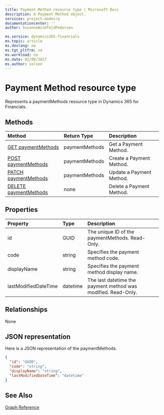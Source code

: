 ```yaml
---
title: Payment Method resource type | Microsoft Docs
description: A Payment Method object.
services: project-madeira
documentationcenter: ''
author: SusanneWindfeldPedersen

ms.service: dynamics365-financials
ms.topic: article
ms.devlang: na
ms.tgt_pltfrm: na
ms.workload: na
ms.date: 02/08/2017
ms.author: solsen
---
```


# Payment Method resource type
Represents a paymentMethods resource type in Dynamics 365 for Financials.

## Methods

| Method       | Return Type  |Description|
|:---------------|:--------|:----------|
|[GET paymentMethods](../api/dynamics_get_paymentmethods.md)|paymentMethods|Get a Payment Method.|
|[POST paymentMethods](../api/dynamics_create_paymentmethods.md)|paymentMethods|Create a Payment Method.|
|[PATCH paymentMethods](../api/dynamics_update_paymentmethods.md)|paymentMethods|Update a Payment Method.|
|[DELETE paymentMethods](../api/dynamics_delete_paymentmethods.md)|none|Delete a Payment Method.|

## Properties
| Property	   | Type	|Description|
|:---------------|:--------|:----------|
|id|GUID|The unique ID of the paymentMethods. Read-Only.|
|code|string|Specifies the payment method code. |
|displayName|string|Specifies the payment method display name.|
|lastModifiedDateTime|datetime|The last datetime the payment method was modified. Read-Only.|  


## Relationships
None

## JSON representation

Here is a JSON representation of the paymentMethods.


```json
{
  "id": "GUID",
  "code": "string",
  "displayName": "string",
  "lastModifiedDateTime": "datetime"
}

```

## See Also
[Graph Reference](../api/dynamics_graph_reference.md)  
